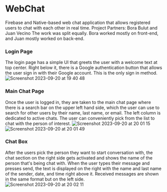 # WebChat

Firebase and Native-based web chat application that allows registered users to chat with each other in real time.
Project Partners: Bora Bulut and Juan Vecino
The work was split equally. Bora worked mostly on front-end, and Juan mostly worked on back-end.

### Login Page

The login page has a simple UI that greets the user with a welcome text at top center. Right below it, there is a Google authentication button that allows the user sign in with their Google account. This is the only sign in method.
![Screenshot 2023-09-20 at 19 40 48](https://github.com/juanvecino/SW_Mini_Project/assets/91101241/7724ddfb-e63b-4d83-a877-0173e67c88ac)

### Main Chat Page

Once the user is logged in, they are taken to the main chat page where there is a search bar on the upper left hand side, which the user can use to search for other users by their name, last name, or email. The left column is dedicated to active chats. The user can conveniently pick from the list to chat with the person of interest.
![Screenshot 2023-09-20 at 20 01 15](https://github.com/juanvecino/SW_Mini_Project/assets/91101241/c306c9ef-cd52-4d67-a652-302f11ef6c5c)
![Screenshot 2023-09-20 at 20 01 49](https://github.com/juanvecino/SW_Mini_Project/assets/91101241/a4a5cd99-e43f-4676-a760-bf7aec368170)

### Chat Box

After the users pick the person they want to start conversation with, the chat section on the right side gets activated and shows the name of the person that's being chat with. When the user types their message and presses send, the text is displayed on the right with the name and last name of the sender, date, and time right above it. Received messages are shown in the same format but on the left side.
![Screenshot 2023-09-20 at 20 02 11](https://github.com/juanvecino/SW_Mini_Project/assets/91101241/b63fed1a-aec8-4f3d-b71e-d90fa94f06b8)
